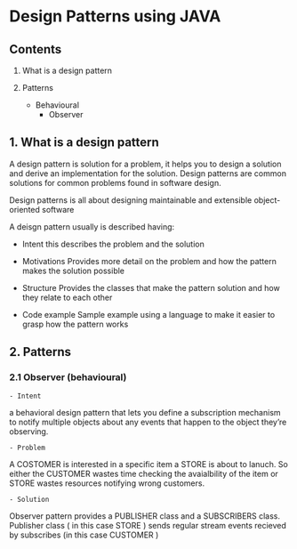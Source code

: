 # Design Patterns using JAVA
## Contents

1. What is a design pattern

2. Patterns

    - Behavioural
      - Observer

## 1. What is a design pattern


A design pattern is solution for a problem, it helps you to design a solution and derive an implementation for the
solution. Design patterns are common solutions for common problems found in software design.

Design patterns is all about designing maintainable and extensible object-oriented software

A deisgn pattern usually is described having:

 - Intent
    this describes the problem and the solution

  - Motivations
    Provides more detail on the problem and how the pattern makes the solution possible

   - Structure
    Provides the classes that make the pattern solution and how they relate to each other

   - Code example
    Sample example using a language to make it easier to grasp how the pattern works

## 2. Patterns

### 2.1 Observer (behavioural)

    - Intent
a behavioral design pattern that lets you define a subscription mechanism to notify multiple objects about any events that happen to the object they’re observing.

    - Problem
A COSTOMER is interested in a specific item a STORE is about to lanuch. So either the CUSTOMER wastes time checking the avaialbility of the item or STORE wastes resources notifying wrong customers.

    - Solution
Observer pattern provides a PUBLISHER class and  a SUBSCRIBERS class. Publisher class ( in this case STORE ) sends regular stream events recieved by subscribes (in this case CUSTOMER )

